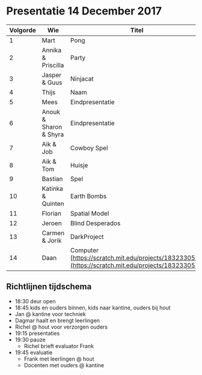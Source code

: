 # Presentatie 14 December 2017

Volgorde| Wie| Titel
---|---|---
1| Mart| Pong
2| Annika & Priscilla | Party
3| Jasper & Guus| Ninjacat
4| Thijs| Naam
5| Mees| Eindpresentatie
6| Anouk & Sharon & Shyra| Eindpresentatie
7| Aik & Job| Cowboy Spel
8| Aik & Tom| Huisje
9| Bastian| Spel
10| Katinka & Quinten| Earth Bombs
11| Florian| Spatial Model
12| Jeroen| Blind Desperados
13| Carmen & Jorik| DarkProject
14| Daan | Computer [https://scratch.mit.edu/projects/183233053/](https://scratch.mit.edu/projects/183233053/)

## Richtlijnen tijdschema

 * 18:30 deur open
 * 18:45 kids en ouders binnen, kids naar kantine, ouders bij hout
  * Jan @ kantine voor techniek
  * Dagmar haalt en brengt leerlingen
  * Richel @ hout voor verzorgen ouders
 * 19:15 presentaties
 * 19:30 pauze
    * Richel brieft evaluator Frank
 * 19:45 evaluatie
    * Frank met leerlingen @ hout 
    * Docenten met ouders @ kantine 
